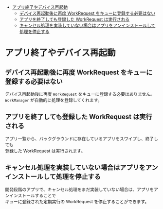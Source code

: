 <!-- TOC START min:1 max:3 link:true asterisk:false update:true -->
- [アプリ終了やデバイス再起動](#アプリ終了やデバイス再起動)
  - [デバイス再起動後に再度 WorkRequest をキューに登録する必要はない](#デバイス再起動後に再度-workrequest-をキューに登録する必要はない)
  - [アプリを終了しても登録した WorkRequest は実行される](#アプリを終了しても登録した-workrequest-は実行される)
  - [キャンセル処理を実装していない場合はアプリをアンインストールして処理を停止する](#キャンセル処理を実装していない場合はアプリをアンインストールして処理を停止する)
<!-- TOC END -->


# アプリ終了やデバイス再起動

## デバイス再起動後に再度 WorkRequest をキューに登録する必要はない

デバイス再起動後に再度 `WorkRequest` をキューに登録する必要はありません。
`WorkManager` が自動的に処理を登録してくれます。


## アプリを終了しても登録した WorkRequest は実行される

アプリ一覧から、バックグラウンドに存在しているアプリをスワイプし、終了しても  
登録した WorkRequest は実行されます。


## キャンセル処理を実装していない場合はアプリをアンインストールして処理を停止する

開発段階のアプリで、キャンセル処理をまだ実装していない場合は、アプリをアンインストールすることで  
キューに登録された定期実行の WorkRequest を停止することができます。

